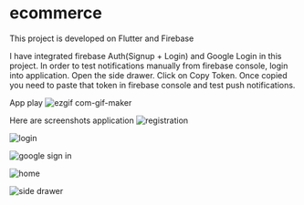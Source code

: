 # ecommerce

This project is developed on Flutter and Firebase

I have integrated firebase Auth(Signup + Login) and Google Login in this project. In order to test notifications manually from firebase console, login into application. Open the side drawer. Click on Copy Token. Once copied you need to paste that token in firebase console and test push notifications.

App play
![ezgif com-gif-maker](https://user-images.githubusercontent.com/44860615/193408317-8accee97-343e-417d-a8fe-e11e4afe73ff.gif)

Here are screenshots application 
![registration](https://user-images.githubusercontent.com/44860615/193408227-50833bb9-77c9-4e31-bafe-d32cbc836c57.jpeg)


![login](https://user-images.githubusercontent.com/44860615/193408228-ee2605ae-884e-4d66-a34b-e757585af1e8.jpeg)


![google sign in](https://user-images.githubusercontent.com/44860615/193408229-05df6e3d-d0f2-4ffc-a071-7a74bdcd724c.jpeg)


![home](https://user-images.githubusercontent.com/44860615/193408231-6721b5ae-638f-4a42-9d84-52e4d2a4fb6c.jpeg)


![side drawer](https://user-images.githubusercontent.com/44860615/193408241-917b3433-2436-467b-b59f-609a78683021.jpeg)

